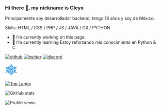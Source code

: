 ### Hi there 👋, my nickname is Cleyx

Principalmente soy desarrollador backend, tengo 18 años y soy de México.

Skills: HTML / CSS / PHP / JS / JAVA / C# / PYTHON

- 🔭 I’m currently working on this page. 
- 🌱 I’m currently learning Estoy reforzando mis conocimiento en Python & C 


[<img src='https://cdn.jsdelivr.net/npm/simple-icons@3.0.1/icons/github.svg' alt='github' height='40'>](https://github.com/Cleyx)  [<img src='https://cdn.jsdelivr.net/npm/simple-icons@3.0.1/icons/twitter.svg' alt='twitter' height='40'>](https://twitter.com/Cleyx)  [<img src='https://cdn.jsdelivr.net/npm/simple-icons@3.0.1/icons/discord.svg' alt='discord' height='40'>](Cleyx#6695)  

<a href='https://archiveprogram.github.com/'><img src='https://raw.githubusercontent.com/acervenky/animated-github-badges/master/assets/acbadge.gif' width='40' height='40'></a> 

[![Top Langs](https://github-readme-stats.vercel.app/api/top-langs/?username=Cleyx)](https://github.com/anuraghazra/github-readme-stats)

![GitHub stats](https://github-readme-stats.vercel.app/api?username=Cleyx&show_icons=true)  

![Profile views](https://gpvc.arturio.dev/Cleyx)  
